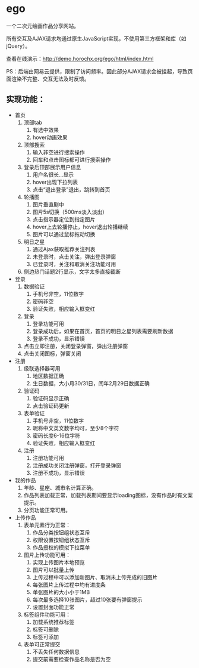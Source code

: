 # ego

一个二次元绘画作品分享网站。

所有交互及AJAX请求均通过原生JavaScript实现，不使用第三方框架和库（如jQuery）。

查看在线演示：http://demo.horochx.org/ego/html/index.html

PS：后端由网易云提供，限制了访问频率。因此部分AJAX请求会被挂起，导致页面渲染不完整、交互无法及时反馈。

## 实现功能：
* 首页
    1. 顶部tab
        1. 有选中效果
        1. hover动画效果
    1. 顶部搜索
        1. 输入非空进行搜索操作
        1. 回车和点击图标都可进行搜索操作
    1. 登录后顶部展示用户信息
        1. 用户名很长…显示
        1. hover出现下拉列表
        1. 点击“退出登录”退出，跳转到首页
    1. 轮播图
        1. 图片垂直剧中
        1. 图片5s切换（500ms淡入淡出）
        1. 点击指示器定位到指定图片
        1. hover上去轮播停止，hover退出轮播继续
        1. 图片可以通过鼠标拖动切换
    1. 明日之星
        1. 通过Ajax获取推荐关注列表
        1. 未登录时，点击关注，弹出登录弹窗
        1. 已登录时，关注和取消关注功能可用
    1. 侧边热门话题2行显示，文字太多直接截断
* 登录
    1. 数据验证
        1. 手机号非空，11位数字
        1. 密码非空
        1. 验证失败，相应输入框变红
    1. 登录
        1. 登录功能可用
        1. 登录成功后，如果在首页，首页的明日之星列表需要刷新数据
        1. 登录不成功，显示错误
    1. 点击立即注册，关闭登录弹窗，弹出注册弹窗
    1. 点击关闭图标，弹窗关闭
* 注册
    1. 级联选择器可用
        1. 地区数据正确
        1. 生日数据，大小月30/31日，闰年2月29日数据正确
    1. 验证码
        1. 验证码显示正确
        1. 点击验证码更新
    1. 表单验证
        1. 手机号非空，11位数字
        1. 昵称中文英文数字均可，至少8个字符
        1. 密码长度6-16位字符
        1. 验证失败，相应输入框变红
    1. 注册
        1. 注册功能可用
        1. 注册成功关闭注册弹窗，打开登录弹窗
        1. 注册不成功，显示错误
* 我的作品
    1. 年龄、星座、城市名计算正确。
    1. 作品列表加载正常，加载列表期间要显示loading图标，没有作品时有文案提示。
    1. 分页功能正常可用。
* 上传作品
    1. 表单元素行为正常：
        1. 作品分类按钮组状态互斥
        1. 权限设置按钮组状态互斥
        1. 作品授权的模拟下拉菜单
    1. 图片上传功能可用：
        1. 实现上传图片本地预览
        1. 图片可以批量上传
        1. 上传过程中可以添加新图片、取消未上传完成的旧图片
        1. 每张图片上传过程中均有进度条
        1. 单张图片的大小小于1MB
        1. 每次最多选择10张图片，超过10张要有弹窗提示
        1. 设置封面功能正常
    1. 标签组件功能可用：
        1. 加载系统推荐标签
        1. 标签可删除
        1. 标签可添加
    1. 表单可正常提交
        1. 不丢失任何数据信息
        1. 提交前需要检查作品名称是否为空
